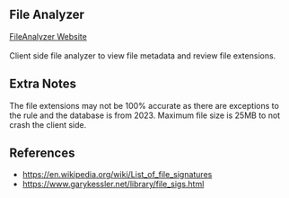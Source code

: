 ## File Analyzer

[FileAnalyzer Website](fileanalyzer.netlify.app)<br></br>
Client side file analyzer to view file metadata and review file extensions.

## Extra Notes

The file extensions may not be 100% accurate as there are exceptions to the rule and the database is from 2023. Maximum file size is 25MB to not crash the client side.

## References

- https://en.wikipedia.org/wiki/List_of_file_signatures
- https://www.garykessler.net/library/file_sigs.html
